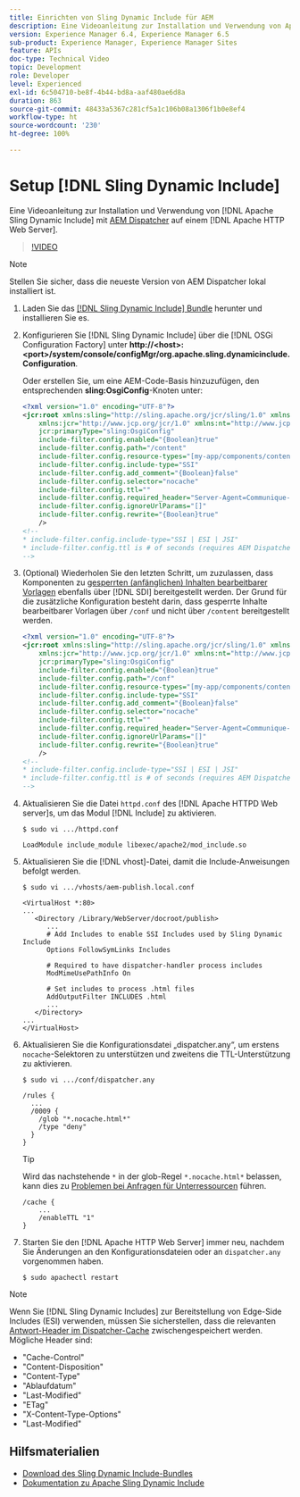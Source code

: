 ```yaml
---
title: Einrichten von Sling Dynamic Include für AEM
description: Eine Videoanleitung zur Installation und Verwendung von Apache Sling Dynamic Include mit AEM Dispatcher auf einem Apache-HTTP-Webserver.
version: Experience Manager 6.4, Experience Manager 6.5
sub-product: Experience Manager, Experience Manager Sites
feature: APIs
doc-type: Technical Video
topic: Development
role: Developer
level: Experienced
exl-id: 6c504710-be8f-4b44-bd8a-aaf480ae6d8a
duration: 863
source-git-commit: 48433a5367c281cf5a1c106b08a1306f1b0e8ef4
workflow-type: ht
source-wordcount: '230'
ht-degree: 100%

---
```


# Setup [!DNL Sling Dynamic Include]

Eine Videoanleitung zur Installation und Verwendung von [!DNL Apache Sling Dynamic Include] mit [AEM Dispatcher](https://experienceleague.adobe.com/docs/experience-manager-dispatcher/using/dispatcher.html?lang=de) auf einem [!DNL Apache HTTP Web Server].

>[!VIDEO](https://video.tv.adobe.com/v/17040?quality=12&learn=on)

>[!NOTE]
>
> Stellen Sie sicher, dass die neueste Version von AEM Dispatcher lokal installiert ist.

1. Laden Sie das [[!DNL Sling Dynamic Include] Bundle](https://sling.apache.org/downloads.cgi) herunter und installieren Sie es.
1. Konfigurieren Sie [!DNL Sling Dynamic Include] über die [!DNL OSGi Configuration Factory] unter **http://&lt;host>:&lt;port>/system/console/configMgr/org.apache.sling.dynamicinclude.Configuration**.

   Oder erstellen Sie, um eine AEM-Code-Basis hinzuzufügen, den entsprechenden **sling:OsgiConfig**-Knoten unter:

   ```xml
   <?xml version="1.0" encoding="UTF-8"?>
   <jcr:root xmlns:sling="http://sling.apache.org/jcr/sling/1.0" xmlns:cq="http://www.day.com/jcr/cq/1.0"
       xmlns:jcr="http://www.jcp.org/jcr/1.0" xmlns:nt="http://www.jcp.org/jcr/nt/1.0"
       jcr:primaryType="sling:OsgiConfig"
       include-filter.config.enabled="{Boolean}true"
       include-filter.config.path="/content"
       include-filter.config.resource-types="[my-app/components/content/highly-dynamic]"
       include-filter.config.include-type="SSI" 
       include-filter.config.add_comment="{Boolean}false"
       include-filter.config.selector="nocache"
       include-filter.config.ttl=""
       include-filter.config.required_header="Server-Agent=Communique-Dispatcher"
       include-filter.config.ignoreUrlParams="[]"
       include-filter.config.rewrite="{Boolean}true"
       />
   <!--
   * include-filter.config.include-type="SSI | ESI | JSI"
   * include-filter.config.ttl is # of seconds (requires AEM Dispatcher 4.1.11+)
   -->
   ```

1. (Optional) Wiederholen Sie den letzten Schritt, um zuzulassen, dass Komponenten zu [gesperrten (anfänglichen) Inhalten bearbeitbarer Vorlagen](https://helpx.adobe.com/de/experience-manager/6-5/sites/developing/using/page-templates-editable.html) ebenfalls über [!DNL SDI] bereitgestellt werden. Der Grund für die zusätzliche Konfiguration besteht darin, dass gesperrte Inhalte bearbeitbarer Vorlagen über `/conf` und nicht über `/content` bereitgestellt werden.

   ```xml
   <?xml version="1.0" encoding="UTF-8"?>
   <jcr:root xmlns:sling="http://sling.apache.org/jcr/sling/1.0" xmlns:cq="http://www.day.com/jcr/cq/1.0"
       xmlns:jcr="http://www.jcp.org/jcr/1.0" xmlns:nt="http://www.jcp.org/jcr/nt/1.0"
       jcr:primaryType="sling:OsgiConfig"
       include-filter.config.enabled="{Boolean}true"
       include-filter.config.path="/conf"
       include-filter.config.resource-types="[my-app/components/content/highly-dynamic]"
       include-filter.config.include-type="SSI" 
       include-filter.config.add_comment="{Boolean}false"
       include-filter.config.selector="nocache"
       include-filter.config.ttl=""
       include-filter.config.required_header="Server-Agent=Communique-Dispatcher"
       include-filter.config.ignoreUrlParams="[]"
       include-filter.config.rewrite="{Boolean}true"
       />
   <!--
   * include-filter.config.include-type="SSI | ESI | JSI"
   * include-filter.config.ttl is # of seconds (requires AEM Dispatcher 4.1.11+)
   -->
   ```

1. Aktualisieren Sie die Datei `httpd.conf` des [!DNL Apache HTTPD Web server]s, um das Modul [!DNL Include] zu aktivieren.

   ```shell
   $ sudo vi .../httpd.conf
   ```

   ```shell
   LoadModule include_module libexec/apache2/mod_include.so
   ```

1. Aktualisieren Sie die [!DNL vhost]-Datei, damit die Include-Anweisungen befolgt werden.

   ```shell
   $ sudo vi .../vhosts/aem-publish.local.conf
   ```

   ```shell
   <VirtualHost *:80>
   ...
      <Directory /Library/WebServer/docroot/publish>
         ...
         # Add Includes to enable SSI Includes used by Sling Dynamic Include
         Options FollowSymLinks Includes
   
         # Required to have dispatcher-handler process includes
         ModMimeUsePathInfo On
   
         # Set includes to process .html files
         AddOutputFilter INCLUDES .html
         ...
      </Directory>
   ...
   </VirtualHost>
   ```

1. Aktualisieren Sie die Konfigurationsdatei „dispatcher.any“, um erstens `nocache`-Selektoren zu unterstützen und zweitens die TTL-Unterstützung zu aktivieren.

   ```shell
   $ sudo vi .../conf/dispatcher.any
   ```

   ```shell
   /rules {
     ...
     /0009 {
       /glob "*.nocache.html*"
       /type "deny"
     } 
   }
   ```

   >[!TIP]
   >
   > Wird das nachstehende `*` in der glob-Regel `*.nocache.html*` belassen, kann dies zu [Problemen bei Anfragen für Unterressourcen](https://github.com/AdobeDocs/experience-manager-learn.en/issues/16) führen.

   ```shell
   /cache {
       ...
       /enableTTL "1"
   }
   ```

1. Starten Sie den [!DNL Apache HTTP Web Server] immer neu, nachdem Sie Änderungen an den Konfigurationsdateien oder an `dispatcher.any` vorgenommen haben.

   ```shell
   $ sudo apachectl restart
   ```

>[!NOTE]
>
>Wenn Sie [!DNL Sling Dynamic Includes] zur Bereitstellung von Edge-Side Includes (ESI) verwenden, müssen Sie sicherstellen, dass die relevanten [Antwort-Header im Dispatcher-Cache](https://experienceleague.adobe.com/docs/experience-manager-dispatcher/using/configuring/dispatcher-configuration.html?lang=de#CachingHTTPResponseHeaders) zwischengespeichert werden. Mögliche Header sind:
>
>* &quot;Cache-Control&quot;
>* &quot;Content-Disposition&quot;
>* &quot;Content-Type&quot;
>* &quot;Ablaufdatum&quot;
>* &quot;Last-Modified&quot;
>* &quot;ETag&quot;
>* &quot;X-Content-Type-Options&quot;
>* &quot;Last-Modified&quot;
>

## Hilfsmaterialien

* [Download des Sling Dynamic Include-Bundles](https://sling.apache.org/downloads.cgi)
* [Dokumentation zu Apache Sling Dynamic Include](https://github.com/Cognifide/Sling-Dynamic-Include)
